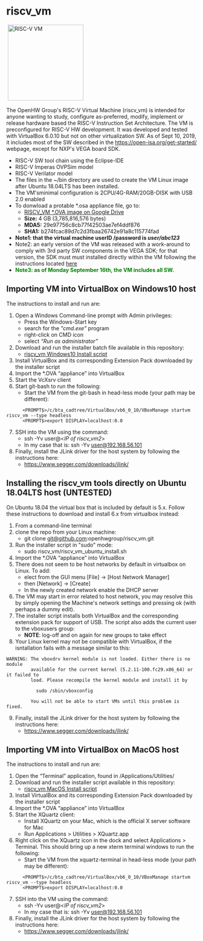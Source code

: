 # riscv_vm
&nbsp;<img src="https://github.com/openhwgroup/riscv_vm/blob/master/RISCV_VM.png" width="200" title="RISC-V VM">

The OpenHW Group's RISC-V Virtual Machine (riscv_vm) is intended for anyone wanting to study, configure as-preferred, modify, implement or release hardware based the RISC-V Instruction Set Architecture. The VM is preconfigured for RISC-V HW development. It was developed and tested with VirtualBox 6.0.10 but not on other virtualization SW. As of Sept 10, 2019, it includes most of the SW described in the https://open-isa.org/get-started/ webpage, except for NXP's VEGA board SDK.
   * RISC-V SW tool chain using the Eclipse-IDE
   * RISC-V Imperas OVPSim model
   * RISC-V Verilator model
   * The files in the ~/bin directory are used to create the VM Linux image after Ubuntu 18.04LTS has been installed. 
   * The VM'sminimal configuration is 2CPU/4G-RAM/20GB-DISK with USB 2.0 enabled
   * To donwload a protable *.osa appliance file, go to:
     - [RISCV_VM *.OVA image on Google Drive](https://drive.google.com/drive/folders/18njYttFpczl-CrHkZ7HQ-lLf-w2fBcL9)
     - **Size:** 4 GB (3,785,816,576 bytes)
     - **MDA5:** 29e97756c8cb77f42503ae7ef4ddf876
     - **SHA1:** b274fcac89d7c2d3fbaa26742e91a8c115774fad
   * **Note1: that the virtual machine userID /password is _user/abc123_**
   * Note2: an early version of the VM was released with a work-around to comply with 3rd party SW components in the VEGA SDK; for that version, the SDK must must installed directly within the VM following the instructions located [here](https://open-isa.org/get-started/)
   * <span style="color: green"> **Note3: as of Monday September 16th, the VM includes all SW.**</span>
 
## Importing VM into VirtualBox on Windows10 host
The instructions to install and run are:
1. Open a Windows Command-line prompt with Admin privileges:
   * Press the Windows-Start key
   * search for the _"cmd.exe"_ program
   * right-click on CMD icon
   * select _“Run as administrator”_
2. Download and run the installer batch file available in this repository: 
   - [riscv_vm Windows10 Install script](https://github.com/openhwgroup/riscv_vm/blob/master/riscv_vm_win10_install.bat)
3. Install VirtualBox and its corresponding Extension Pack downloaded by the installer script
4. Import the *.OVA “appliance” into VirtualBox
5. Start the VcXsrv client
6. Start git-bash to run the following:
   - Start the VM from the git-bash in head-less mode (your path may be different):
  ```
        <PROMPT$>/c/bta_cadtree/VirtualBox/vb6_0_10/VBoxManage startvm riscv_vm --type headless
        <PROMPT$>export DISPLAY=localhost:0.0
  ```
7. SSH into the VM using the command:
   - ssh -Yv user@<_IP of riscv_vm2_>
   - In my case that is: ssh -Yv user@192.168.56.101
8. Finally, install the JLink driver for the host system by following the instructions here:
   - https://www.segger.com/downloads/jlink/

## Installing the riscv_vm tools directly on Ubuntu 18.04LTS host (UNTESTED)
On Ubuntu 18.04 the virtual box that is included by default is 5.x. Follow these instructions to download and install 6.x from virtualbox instead:
1. From a command-line terminal
2. clone the repo from your Linux machine:
   - git clone git@github.com:openhwgroup/riscv_vm.git
3. Run the installer script in "sudo" mode: 
   - sudo riscv_vm/riscv_vm_ubuntu_install.sh
4. Import the *.OVA “appliance” into VirtualBox
5. There does not seem to be host networks by default in virtualbox on Linux. To add:
   - elect from the GUI menu \[File] -> \[Host Network Manager]
   - then \[Network] -> \[Create]
   - In the newly created network enable the DHCP server
6. The VM may start in error related to host network, you may resolve this by simply opening the Machine's network settings and pressing ok (with perhaps a dummy edit).
7. The installer script installs both VirtualBox and the corresponding extension pack for support of USB. The script also adds the current user to the vboxusers group: 
   * **NOTE**: log-off and on again for new groups to take effect
8. Your Linux kernel may not be compatible with VirtualBox, if the isntallation fails with a message similar to this:
```
WARNING: The vboxdrv kernel module is not loaded. Either there is no module
         available for the current kernel (5.2.11-100.fc29.x86_64) or it failed to
         load. Please recompile the kernel module and install it by

           sudo /sbin/vboxconfig

         You will not be able to start VMs until this problem is fixed.
```
9. Finally, install the JLink driver for the host system by following the instructions here:
   - https://www.segger.com/downloads/jlink/
   
## Importing VM into VirtualBox on MacOS host
The instructions to install and run are:
1. Open the “Terminal” application, found in /Applications/Utilities/
2. Download and run the installer script  available in this repository: 
   - [riscv_vm MacOS Install script](https://github.com/openhwgroup/riscv_vm/blob/master/riscv_vm_macos_install.command) 
3. Install VirtualBox and its corresponding Extension Pack downloaded by the installer script
4. Import the *.OVA “appliance” into VirtualBox
5. Start the XQuartz client:
   - Install XQuartz on your Mac, which is the official X server software for Mac
   - Run Applications > Utilities > XQuartz.app
6. Right click on the XQuartz icon in the dock and select Applications > Terminal.  This should bring up a new xterm terminal windows to run the following:
   - Start the VM from the xquartz-terminal in head-less mode (your path may be different):
  ```
        <PROMPT$>/c/bta_cadtree/VirtualBox/vb6_0_10/VBoxManage startvm riscv_vm --type headless
        <PROMPT$>export DISPLAY=localhost:0.0
  ```
7. SSH into the VM using the command:
   - ssh -Yv user@<_IP of riscv_vm2_>
   - In my case that is: ssh -Yv user@192.168.56.101
8. Finally, install the JLink driver for the host system by following the instructions here:
   - https://www.segger.com/downloads/jlink/
